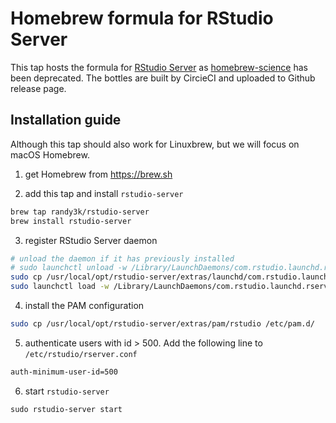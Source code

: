 # Homebrew formula for RStudio Server

This tap hosts the formula for [RStudio Server](https://www.rstudio.com/products/rstudio/download-server/) as [homebrew-science](https://github.com/Homebrew/homebrew-science) has been deprecated. The bottles are built by CircieCI and uploaded to Github release page.


## Installation guide

Although this tap should also work for Linuxbrew, but we will focus on macOS Homebrew.

1. get Homebrew from https://brew.sh

2. add this tap and install `rstudio-server`

```sh
brew tap randy3k/rstudio-server
brew install rstudio-server
```

3. register RStudio Server daemon

```sh
# unload the daemon if it has previously installed
# sudo launchctl unload -w /Library/LaunchDaemons/com.rstudio.launchd.rserver.plist
sudo cp /usr/local/opt/rstudio-server/extras/launchd/com.rstudio.launchd.rserver.plist /Library/LaunchDaemons/
sudo launchctl load -w /Library/LaunchDaemons/com.rstudio.launchd.rserver.plist
```

4. install the PAM configuration

```sh
sudo cp /usr/local/opt/rstudio-server/extras/pam/rstudio /etc/pam.d/
```

5. authenticate users with id > 500. Add the following line to `/etc/rstudio/rserver.conf`

```sh
auth-minimum-user-id=500
```

6. start `rstudio-server`
```
sudo rstudio-server start
```
